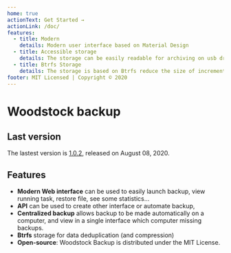 ```yaml
---
home: true
actionText: Get Started →
actionLink: /doc/
features:
  - title: Modern
    details: Modern user interface based on Material Design
  - title: Accessible storage
    details: The storage can be easily readable for archiving on usb drive
  - title: Btrfs Storage
    details: The storage is based on Btrfs reduce the size of incremental backup
footer: MIT Licensed | Copyright © 2020
---
```


# Woodstock backup

## Last version

The lastest version is [1.0.2](https://gogs.shadoware.org/ShadowareOrg/woodstock-backup/releases/tag/1.0.2), released on August 08, 2020.

## Features

- **Modern Web interface** can be used to easily launch backup, view running task, restore file, see some statistics...
- **API** can be used to create other interface or automate backup,
- **Centralized backup** allows backup to be made automatically on a computer, and view in a single interface which computer missing backups.
- **Btrfs** storage for data deduplication (and compression)
- **Open-source**: Woodstock Backup is distributed under the MIT License.
